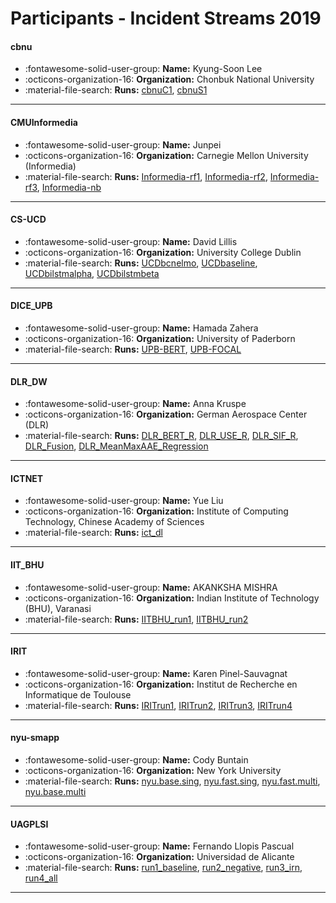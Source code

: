 # Participants - Incident Streams 2019 

#### cbnu
 - :fontawesome-solid-user-group: **Name:** Kyung-Soon Lee
 - :octicons-organization-16: **Organization:** Chonbuk National University
 - :material-file-search: **Runs:** [cbnuC1](./runs.md#cbnuc1), [cbnuS1](./runs.md#cbnus1) 

---
#### CMUInformedia
 - :fontawesome-solid-user-group: **Name:** Junpei
 - :octicons-organization-16: **Organization:** Carnegie Mellon University (Informedia)
 - :material-file-search: **Runs:** [Informedia-rf1](./runs.md#informedia-rf1), [Informedia-rf2](./runs.md#informedia-rf2), [Informedia-rf3](./runs.md#informedia-rf3), [Informedia-nb](./runs.md#informedia-nb) 

---
#### CS-UCD
 - :fontawesome-solid-user-group: **Name:** David Lillis
 - :octicons-organization-16: **Organization:** University College Dublin
 - :material-file-search: **Runs:** [UCDbcnelmo](./runs.md#ucdbcnelmo), [UCDbaseline](./runs.md#ucdbaseline), [UCDbilstmalpha](./runs.md#ucdbilstmalpha), [UCDbilstmbeta](./runs.md#ucdbilstmbeta) 

---
#### DICE_UPB
 - :fontawesome-solid-user-group: **Name:** Hamada Zahera
 - :octicons-organization-16: **Organization:** University of Paderborn
 - :material-file-search: **Runs:** [UPB-BERT](./runs.md#upb-bert), [UPB-FOCAL](./runs.md#upb-focal) 

---
#### DLR_DW
 - :fontawesome-solid-user-group: **Name:** Anna Kruspe
 - :octicons-organization-16: **Organization:** German Aerospace Center (DLR)
 - :material-file-search: **Runs:** [DLR_BERT_R](./runs.md#dlr_bert_r), [DLR_USE_R](./runs.md#dlr_use_r), [DLR_SIF_R](./runs.md#dlr_sif_r), [DLR_Fusion](./runs.md#dlr_fusion), [DLR_MeanMaxAAE_Regression](./runs.md#dlr_meanmaxaae_regression) 

---
#### ICTNET
 - :fontawesome-solid-user-group: **Name:**  Yue Liu
 - :octicons-organization-16: **Organization:** Institute of Computing Technology, Chinese Academy of Sciences
 - :material-file-search: **Runs:** [ict_dl](./runs.md#ict_dl) 

---
#### IIT_BHU
 - :fontawesome-solid-user-group: **Name:** AKANKSHA MISHRA
 - :octicons-organization-16: **Organization:** Indian Institute of Technology (BHU), Varanasi
 - :material-file-search: **Runs:** [IITBHU_run1](./runs.md#iitbhu_run1), [IITBHU_run2](./runs.md#iitbhu_run2) 

---
#### IRIT
 - :fontawesome-solid-user-group: **Name:** Karen Pinel-Sauvagnat
 - :octicons-organization-16: **Organization:** Institut de Recherche en Informatique de Toulouse
 - :material-file-search: **Runs:** [IRITrun1](./runs.md#iritrun1), [IRITrun2](./runs.md#iritrun2), [IRITrun3](./runs.md#iritrun3), [IRITrun4](./runs.md#iritrun4) 

---
#### nyu-smapp
 - :fontawesome-solid-user-group: **Name:** Cody Buntain
 - :octicons-organization-16: **Organization:** New York University
 - :material-file-search: **Runs:** [nyu.base.sing](./runs.md#nyu.base.sing), [nyu.fast.sing](./runs.md#nyu.fast.sing), [nyu.fast.multi](./runs.md#nyu.fast.multi), [nyu.base.multi](./runs.md#nyu.base.multi) 

---
#### UAGPLSI
 - :fontawesome-solid-user-group: **Name:** Fernando Llopis Pascual
 - :octicons-organization-16: **Organization:** Universidad de Alicante
 - :material-file-search: **Runs:** [run1_baseline](./runs.md#run1_baseline), [run2_negative](./runs.md#run2_negative), [run3_irn](./runs.md#run3_irn), [run4_all](./runs.md#run4_all) 

---
